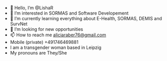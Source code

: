 - 👋 Hello, I’m @LishaR
- 👀 I’m interested in SORMAS and Software Developement
- 🌱 I’m currently learning everything about E-Health, SORMAS, DEMIS and SurvNet
- 💞️ I’m looking for new opportunities 
- 📫 How to reach me aliciaraber76@gmail.com
- Mobile (private) +491746469881
- I am a transgender woman based in Leipzig
- My pronouns are They/She
